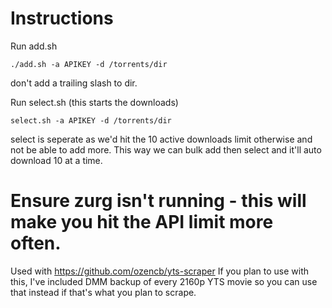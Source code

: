 # Instructions
Run add.sh 
```
./add.sh -a APIKEY -d /torrents/dir
```
don't add a trailing slash to dir.

Run select.sh (this starts the downloads)
```
select.sh -a APIKEY -d /torrents/dir
```

select is seperate as we'd hit the 10 active downloads limit otherwise and not be able to add more. This way we can bulk add then select and it'll auto download 10 at a time.

# Ensure zurg isn't running - this will make you hit the API limit more often.


Used with https://github.com/ozencb/yts-scraper
If you plan to use with this, I've included DMM backup of every 2160p YTS movie so you can use that instead if that's what you plan to scrape.
